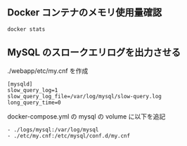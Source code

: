 ## Docker コンテナのメモリ使用量確認

```
docker stats
```

## MySQL のスロークエリログを出力させる

./webapp/etc/my.cnf を作成

```
[mysqld]
slow_query_log=1
slow_query_log_file=/var/log/mysql/slow-query.log
long_query_time=0
```

docker-compose.yml の mysql の volume に以下を追記

```
- ./logs/mysql:/var/log/mysql
- ./etc/my.cnf:/etc/mysql/conf.d/my.cnf
```
